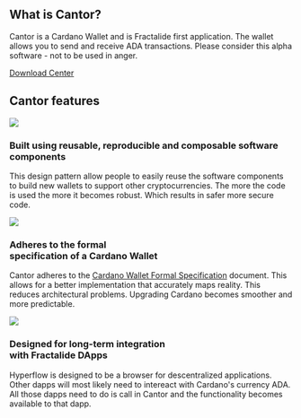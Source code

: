 <div class="cardano_wallet">
    <div class="row">
        <div class="col-lg-offset-3 col-lg-6 col-sm-offset-2 col-sm-8 col-xs-12 text-center">
            <h2 class="sub_heading_blue">What is Cantor?</h2>
            <p>
                Cantor is a Cardano Wallet and is Fractalide first application. The wallet allows you to send and receive ADA transactions. Please consider this alpha software - not to be used in anger.
            </p>
            <a class="btn btn-lg btn-default" href="#download_center">Download Center</a>
        </div>
    </div>
    <div class="row cantor_features">
        <div class="col-md-12 text-center">
            <h2 class="sub_heading_blue">Cantor features</h2>
        </div>
        <div class="col-lg-4 col-xs-12 text-center cantor_feature">
            <img src="/img/roadmap-min/fractal-min.png" />
            <h3>Built using reusable, reproducible and composable software components</h3>
            <p>
                This design pattern allow people to easily reuse the software components to build new wallets to support other cryptocurrencies. The more the code is used the more it becomes robust. Which results in safer more secure code.
            </p>
        </div>
        <div class="col-lg-4 col-xs-12 text-center cantor_feature">
            <img src="/img/roadmap-min/fractal-min.png" />
            <h3>Adheres to the formal <br>specification of a Cardano Wallet</h3>
            <p>
                Cantor adheres to the <a href="#">Cardano Wallet Formal Specification</a> document. This allows for a better implementation that accurately maps reality. This reduces architectural problems. Upgrading Cardano becomes smoother and more predictable.
            </p>
        </div>
        <div class="col-lg-4 col-xs-12 text-center cantor_feature">
            <img src="/img/roadmap-min/fractal-min.png" />
            <h3>Designed for long-term integration <br>with Fractalide DApps</h3>
            <p>
                Hyperflow is designed to be a browser for descentralized applications. Other dapps will most likely need to intereact with Cardano's currency ADA. All those dapps need to do is call in Cantor and the functionality becomes available to that dapp.
            </p>
        </div>
    </div>
</div>
